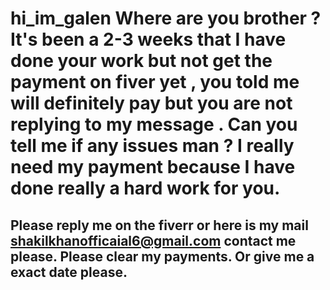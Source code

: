 # hi_im_galen Where are you brother ? It's been a 2-3 weeks that I have done your work but not get the payment on fiver yet , you told me will definitely pay but you are not replying to my message . Can you tell me if any issues man ? I really need my payment because I have done really a hard work for you.

## Please reply me on the fiverr or here is my mail shakilkhanofficaial6@gmail.com contact me please. Please clear my payments. Or give me a exact date please.
